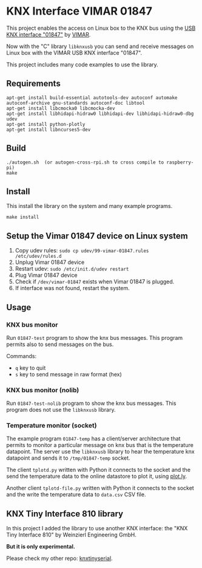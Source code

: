 # KNX Interface VIMAR 01847

This project enables the access on Linux box to the KNX bus using the [USB KNX interface "01847"](https://www.vimar.com/it/it/catalog/product/index/code/01993) by [VIMAR](www.vimar.com). 

Now with the "C" library `libknxusb` you can send and receive messages on Linux box with the VIMAR USB KNX interface "01847".

This project includes many code examples to use the library.

## Requirements
```
apt-get install build-essential autotools-dev autoconf automake autoconf-archive gnu-standards autoconf-doc libtool
apt-get install libcmocka0 libcmocka-dev
apt-get install libhidapi-hidraw0 libhidapi-dev libhidapi-hidraw0-dbg udev
apt-get install python-plotly
apt-get install libncurses5-dev
```

## Build
```
./autogen.sh  (or autogen-cross-rpi.sh to cross compile to raspberry-pi)
make
```

## Install
This install the library on the system and many example programs.
```
make install
```

## Setup the Vimar 01847 device on Linux system
1. Copy udev rules: `sudo cp udev/99-vimar-01847.rules /etc/udev/rules.d`
2. Unplug Vimar 01847 device
3. Restart udev: `sudo /etc/init.d/udev restart`
4. Plug Vimar 01847 device 
5. Check if `/dev/vimar-01847` exists when Vimar 01847 is plugged.
6. If interface was not found, restart the system.

## Usage

### KNX bus monitor
Run `01847-test` program to show the knx bus messages. 
This program permits also to send messages on the bus.

Commands:
- `q` key to quit
- `s` key to send message in raw format (hex)

### KNX bus monitor (nolib)
Run `01847-test-nolib` program to show the knx bus messages.
This program does not use the `libknxusb` library.

### Temperature monitor (socket)
The example program `01847-temp` has a client/server architecture that permits to monitor a particular message on knx bus that is the temperature datapoint.
The server use the `libknxusb` library to hear the temperature knx datapoint and sends it to `/tmp/01847-temp` socket.

The client `tplotd.py` written with Python it connects to the socket and the send the temperature data to the online datastore to plot it, using [plot.ly](plot.ly).

Another client `tplotd-file.py` written with Python it connects to the socket and the write the temperature data to `data.csv` CSV file.

## KNX Tiny Interface 810 library
In this project I added the library to use another KNX interface: the "KNX Tiny Interface 810" by Weinzierl Engineering GmbH. 

**But it is only experimental.**

Please check my other repo: [knxtinyserial](https://github.com/giursino/knxtinyserial).



